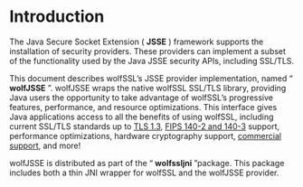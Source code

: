 # Introduction

The Java Secure Socket Extension ( **JSSE** ) framework supports the installation of security providers. These providers can implement a subset of the functionality used by the Java JSSE security APIs, including SSL/TLS.

This document describes wolfSSL’s JSSE provider implementation, named “ **wolfJSSE** ”. wolfJSSE wraps the native wolfSSL SSL/TLS library, providing Java users the opportunity to take advantage of wolfSSL’s progressive features, performance, and resource optimizations. This interface gives Java applications access to all the benefits of using wolfSSL, including current SSL/TLS standards up to [TLS 1.3](https://www.wolfssl.com/tls13), [FIPS 140-2 and 140-3](https://www.wolfssl.com/license/fips/) support, performance optimizations, hardware cryptography support, [commercial support](https://www.wolfssl.com/products/support-and-maintenance/), and more!

wolfJSSE is distributed as part of the “ **wolfssljni** ”package. This package includes both a thin JNI wrapper for wolfSSL and the wolfJSSE provider.

